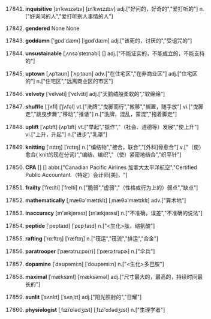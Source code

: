 17841. **inquisitive**
[ɪnˈkwɪzətɪv]  [ɪnˈkwɪzɪtɪv]
adj.["好问的，好奇的","爱打听的"]  n.["好询问的人","爱打听别人事情的人"]  

17842. **gendered**
None
None

17843. **goddamn**
['gɒd'dæm]  [ˈɡɑdˈdæm]
adj.["该死的，讨厌的","受诅咒的"]  

17844. **unsustainable**
[ˌʌnsəˈsteɪnəbl]  []
adj.["不能证实的，不能成立的，不能支持的"]  

17845. **uptown**
[ˌʌpˈtaʊn]  [ˈʌpˌtaʊn]
adv.["在住宅区","在非商业区"]  adj.["住宅区的"]  n.["住宅区","远离商业区的市区"]  

17846. **velvety**
[ˈvelvəti]  [ˈvɛlvɪti]
adj.["天鹅绒般柔软的","软绵绵"]  

17847. **shuffle**
[ˈʃʌfl]  [ˈʃʌfəl]
vt.["洗牌","曳脚而行","搬移","搁置，随手放"]  vi.["曳脚走","跳曳步舞","移动","推诿"]  n.["洗牌，混乱，蒙混","拖着脚走"]  

17848. **uplift**
[ˈʌplɪft]  [ʌpˈlɪft]
vt.["举起","振作","（社会、道德等）发展","使上升"]  vi.["上升，升起"]  n.["进步","乳罩"]  

17849. **knitting**
[ˈnɪtɪŋ]  [ˈnɪtɪŋ]
n.["编结物","接合，联合","[外科]骨愈合"]  v.["（使）愈合( knit的现在分词)","编结，编织","（使）紧密地结合","织平针"]  

17850. **CPA**
[]  []
abbr.["Canadian Pacific Airlines 加拿大太平洋航空","Certified Public Accountant （特定）会计师[美]，"]  

17851. **frailty**
[ˈfreɪlti]  [ˈfrelti]
n.["脆弱","虚弱","（性格或行为上的）弱点","缺点"]  

17852. **mathematically**
[ˌmæθə'mætɪklɪ]  [ˌmæθə'mætɪklɪ]
adv.["算术地"]  

17853. **inaccuracy**
[ɪn'ækjərəsɪ]  [ɪnˈækjərəsi]
n.["不准确，误差","不准确的说法"]  

17854. **peptide**
[ˈpeptaɪd]  [ˈpɛpˌtaɪd]
n.["<生化>肽，缩氨酸"]  

17855. **rafting**
[ˈrɑ:ftɪŋ]  [ˈræftɪŋ]
n.["筏运","筏流","排运","合金"]  

17856. **paratrooper**
[ˈpærətru:pə(r)]  [ˈpærəˌtrupɚ]
n.["伞兵"]  

17857. **dopamine**
[ˈdəʊpəmi:n]  [ˈdoʊpəmi:n]
n.["<生化>多巴胺"]  

17858. **maximal**
[ˈmæksɪml]  [ˈmæksəməl]
adj.["尺寸最大的，最高的，持续时间最长的"]  

17859. **sunlit**
[ˈsʌnlɪt]  [ˈsʌnˌlɪt]
adj.["阳光照射的","日耀"]  

17860. **physiologist**
[ˌfɪziˈɒlədʒɪst]  [ˌfɪziˈɑ:lədʒɪst]
n.["生理学者"]  

